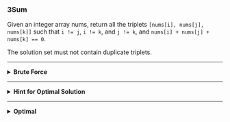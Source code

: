 ### 3Sum

Given an integer array nums, return all the triplets `[nums[i], nums[j], nums[k]]` such that `i != j`, `i != k`, and `j != k`, and `nums[i] + nums[j] + nums[k] == 0`.

The solution set must not contain duplicate triplets.

---

<details>
<summary><b>Brute Force</b></summary>

Use a triple-loop to iterate through each index of the array, making sure that indexes are not repeated multiple times when iterating.

Inside the for loop, check if the values at all 3 indexes add up to 0; if they do, sort the values, and add the resulting triplet a HashSet (this is done to remove duplicates). 

Finally, convert this HashSet to an array. 

*Time: `O(n^3)`*
>The algorithm uses 3 nested loops with a constant time body. 

*Space: `O(n)`*
> There can never be more than `n` tuples that add to 0. 

```python
class Solution:
    def threeSum(self, nums: List[int]) -> List[List[int]]:
        
        triplets = set()
        l = len(nums)
        
        # Iterate through each combo of triplets
        for i in range(l):
            for j in range(i + 1, l):
                for k in range(j + 1, l):
                    if nums[i] + nums[j] + nums[k] == 0:
                        triplets.add(tuple(sorted([nums[i], nums[j], nums[k]])))
                
        return [[i, j, k] for i, j, k in triplets]
```
</details>

---
<details>
<summary><b>Hint for Optimal Solution</b></summary>
  
For each element `x` in the array, find two other elements that add up to `-x`. Sorting the array allows us to remove duplicates, since we can compare if the element was iterated on previously with a check like `nums[i] == nums[i - 1]`

</details>

---
<details>
<summary><b>Optimal</b></summary>

First sort the array. This means that all duplicate values will be grouped together to remove duplicates. 

Now, iterate through the array using an index `i`, ensuring that duplicate elements are not repeated multiple times with a check like `nums[i] == nums[i - 1]`


Now we just have to perform a 2Sum algorithm on the remainder of the array (starting from index `i + 1`), searching for a target of `-nums[i]`. Since the array is now sorted, this can be done with a two pointer algorithm. 

From now on, we will refer to `-nums[i]` as `target`.

Start with a `left` pointer at `i + 1` and a `right` pointer at the end of the array.
* If `left + right > target`, we must decrement `right` by 1.
* If `left + right < target`, we must increment `left` by 1.
* Otherwise, we have found a unique tuple `[-target, nums[left], nums[right]]`. This time, we increment our left pointer, skipping over duplicates. 

*Time: `O(n^2)`*
>We first iterate through each value in the array, which is `O(n)`. In the body of each loop, we perform the 2Sum algorithm, which is also `O(n)`, resulting in `O(n^2)`. Sorting the array takes `O(log(n))`, which is asymptotically smaller than `O(n^2)`.

*Space: `O(n)`*
> Same as brute force solution.

```python
class Solution:
    def threeSum(self, nums: List[int]) -> List[List[int]]:
        
        triplets = []
        length = len(nums)
        nums.sort() # Sort to group duplicate values
        
        for i, num in enumerate(nums):
            # Skip duplicates
            if i > 0 and num == nums[i - 1]: continue
            
            # Perform 2Sum algorithm on the rest of array
            # w/ target = -nums[i] and add the results
            for double in self.twoSumSorted(nums, -num, i + 1, length - 1):
                triplets.append([num] + double)
                
        return triplets
    
    def twoSumSorted(self, nums, target, l, r):
        result = []

        while l < r:
            total = nums[l] + nums[r]

            # If our candidate values are too big,
            # Decrement our right pointer to a smaller value
            if total > target:
                r -= 1

            # If our candidate values are too small,
            # Increment our left pointer to a bigger value  
            elif total < target:
                l += 1

            # Otherwise, we have found a valid tuple
            # Increment our left pointer to the next unique value
            else:
                result.append([nums[l], nums[r]])
                l += 1
                while nums[l] == nums[l - 1] and l < r:
                    l += 1
                
        return result
    
```

---